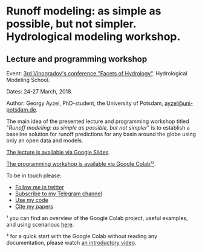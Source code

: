 # Runoff modeling: as simple as possible, but not simpler. Hydrological modeling workshop.

## Lecture and programming workshop

Event: [3rd Vinogradov's conference "Facets of Hydrology"](http://vinogradovconference.ru). Hydrological Modeling School.

Dates: 24-27 March, 2018. 

Author: Georgy Ayzel, PhD-student, the University of Potsdam, ayzel@uni-potsdam.de.

The main idea of the presented lecture and programming workshop titled "*Runoff modeling: as simple as possible, but not simpler*" is to establish a baseline solution for runoff predictions for any basin around the globe using only an open data and models.

[The lecture is available via Google Slides](https://docs.google.com/presentation/d/e/2PACX-1vTG-w2cF_QUZfVxVQMSDtofnP8oob48IpYcEDqgQyMZI9AWl45rMJcKIkjDBWj7mM_Y2wzjayOpi7Fe/pub?start=false&loop=false&delayms=3000).

[The programming workshop is available via Google Colab¹²](https://drive.google.com/file/d/1ypyQMzKf-_7ucAMsrQiL2ijL7vgoD3R2/view?usp=sharing).

To be in touch please:

* [Follow me in twitter](https://twitter.com/hydrogo89)
* [Subscribe to my Telegram channel](https://t.me/showmethebest)
* [Use my code](https://github.com/hydrogo/)
* [Cite my papers](https://scholar.google.de/citations?user=wXSZ4ogAAAAJ&hl=en)

¹ you can find an overview of the Google Colab project, useful examples, and using scenarious [here](https://colab.research.google.com/notebooks/welcome.ipynb).

² for a quick start with the Google Colab without reading any documentation, please watch [an introductory video](https://youtu.be/xdbkayi0PA4).
